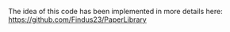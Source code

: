 The idea of this code has been implemented in more details here: <https://github.com/Findus23/PaperLibrary>
